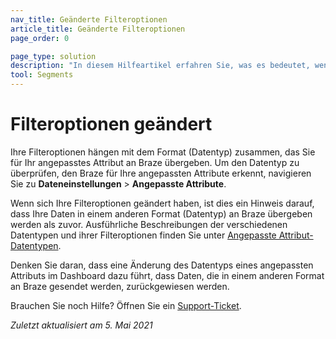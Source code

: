 ```yaml
---
nav_title: Geänderte Filteroptionen
article_title: Geänderte Filteroptionen
page_order: 0

page_type: solution
description: "In diesem Hilfeartikel erfahren Sie, was es bedeutet, wenn sich Ihre Filteroptionen für Ihre angepassten Attribute geändert haben."
tool: Segments
---
```


# Filteroptionen geändert

Ihre Filteroptionen hängen mit dem Format (Datentyp) zusammen, das Sie für Ihr angepasstes Attribut an Braze übergeben. Um den Datentyp zu überprüfen, den Braze für Ihre angepassten Attribute erkennt, navigieren Sie zu **Dateneinstellungen** > **Angepasste Attribute**.

Wenn sich Ihre Filteroptionen geändert haben, ist dies ein Hinweis darauf, dass Ihre Daten in einem anderen Format (Datentyp) an Braze übergeben werden als zuvor. Ausführliche Beschreibungen der verschiedenen Datentypen und ihrer Filteroptionen finden Sie unter [Angepasste Attribut-Datentypen]({{site.baseurl}}/user_guide/data_and_analytics/custom_data/custom_attributes/#custom-attribute-data-types).

Denken Sie daran, dass eine Änderung des Datentyps eines angepassten Attributs im Dashboard dazu führt, dass Daten, die in einem anderen Format an Braze gesendet werden, zurückgewiesen werden.

Brauchen Sie noch Hilfe? Öffnen Sie ein [Support-Ticket]({{site.baseurl}}/braze_support/).

_Zuletzt aktualisiert am 5\. Mai 2021_

